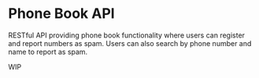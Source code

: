 
# Phone Book API

RESTful API providing phone book functionality where users can register and report numbers as spam.
Users can also search by phone number and name to report as spam.

WIP